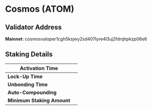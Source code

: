 # Cosmos (ATOM)

## **Validator Address**

**Mainnet**: cosmosvaloper1cgh5ksjwy2sd407lyre4l3uj2fdrqhpkzp06e6

## Staking Details

| **Activation Time**        |   |
| -------------------------- | - |
| **Lock-Up Time**           |   |
| **Unbonding Time**         |   |
| **Auto-Compounding**       |   |
| **Minimum Staking Amount** |   |

